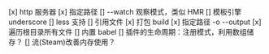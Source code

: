 [x] http 服务器
  [x] 指定路径 
[] --watch 观察模式，类似 HMR 
[] 模板引擎 underscore
[] less 支持
[] 引用文件
[x] 打包 build 
  [x] 指定路径 -o --output
  [x] 遍历根目录所有文件
[] 内置 babel
[] 插件的生命周期：注册模式，利用数组储存？
[] 流(Steam)改善内存使用？